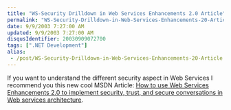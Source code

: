 ```yaml
---
title: "WS-Security Drilldown in Web Services Enhancements 2.0 Article"
permalink: "WS-Security-Drilldown-in-Web-Services-Enhancements-20-Article"
date: 9/9/2003 7:27:00 AM
updated: 9/9/2003 7:27:00 AM
disqusIdentifier: 20030909072700
tags: [".NET Development"]
alias:
 - /post/WS-Security-Drilldown-in-Web-Services-Enhancements-20-Article.aspx/index.html
---
```

If you want to understand the different security aspect in Web Services I recommend you this new cool MSDN Article: [How to use Web Services Enhancements 2.0 to implement security, trust, and secure conversations in Web services architecture](http://msdn.microsoft.com/library/default.asp?url=/library/en-us/dnwebsrv/html/wssecdrill.asp).

